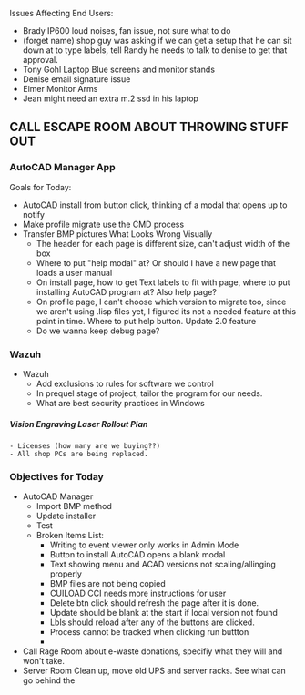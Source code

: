 Issues Affecting End Users:
- Brady IP600 loud noises, fan issue, not sure what to do
- (forget name) shop guy was asking if we can get a setup that he can sit down at to type labels, tell Randy he needs to talk to denise to get that approval.
- Tony Gohl Laptop Blue screens and monitor stands
- Denise email signature issue
- Elmer Monitor Arms
- Jean might need an extra m.2 ssd in his laptop

## CALL ESCAPE ROOM ABOUT THROWING STUFF OUT 
### AutoCAD Manager App
Goals for Today:
- AutoCAD install from button click, thinking of a modal that opens up to notify
- Make profile migrate use the CMD process
- Transfer BMP pictures
What Looks Wrong Visually
	- The header for each page is different size, can't adjust width of the box
	- Where to put "help modal" at? Or should I have a new page that loads a user manual 
	- On install page, how to get Text labels to fit with page, where to put installing AutoCAD program at? Also help page?
	- On profile page, I can't choose which version to migrate too, since we aren't using .lisp files yet, I figured its not a needed feature at this point in time. Where to put help button. Update 2.0 feature
	- Do we wanna keep debug page?


### Wazuh
- Wazuh
	- Add exclusions to rules for software we control
	- In prequel stage of project, tailor the program for our needs. 
	- What are best security practices in Windows

##### Vision Engraving Laser Rollout Plan
	- Licenses (how many are we buying??)
	- All shop PCs are being replaced. 

### Objectives for Today
- AutoCAD Manager
	- Import BMP method
	- Update installer
	- Test
	- Broken Items List:
		- Writing to event viewer only works in Admin Mode
		- Button to install AutoCAD opens a blank modal
		- Text showing menu and ACAD versions not scaling/allinging properly
		- BMP files are not being copied 
		- CUILOAD CCI needs more instructions for user
		- Delete btn click should refresh the page after it is done. 
		- Update should be blank at the start if local version not found
		- Lbls should reload after any of the buttons are clicked.
		- Process cannot be tracked when clicking run buttton
		- 
- Call Rage Room about e-waste donations, specifiy what they will and won't take.
- Server Room Clean up, move old UPS and server racks. See what can go behind the 